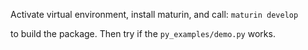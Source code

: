Activate virtual environment, install maturin, and call:
``
maturin develop
``

to build the package. Then try if the ``py_examples/demo.py`` works.
